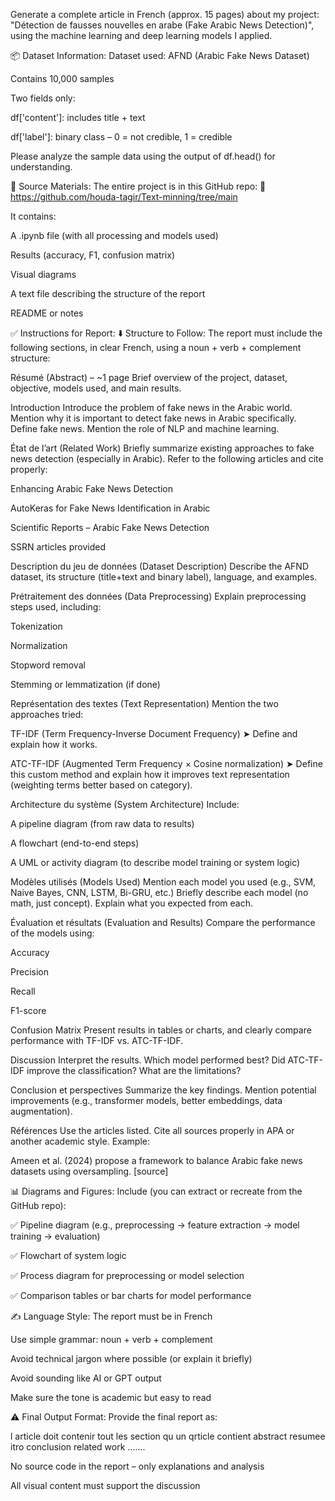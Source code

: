 Generate a complete article in French (approx. 15 pages) about my project:
"Détection de fausses nouvelles en arabe (Fake Arabic News Detection)", using the machine learning and deep learning models I applied.

📦 Dataset Information:
Dataset used: AFND (Arabic Fake News Dataset)

Contains 10,000 samples

Two fields only:

df['content']: includes title + text

df['label']: binary class – 0 = not credible, 1 = credible

Please analyze the sample data using the output of df.head() for understanding.

📁 Source Materials:
The entire project is in this GitHub repo:
📎 https://github.com/houda-tagir/Text-minning/tree/main

It contains:

A .ipynb file (with all processing and models used)

Results (accuracy, F1, confusion matrix)

Visual diagrams

A text file describing the structure of the report

README or notes

✅ Instructions for Report:
⬇️ Structure to Follow:
The report must include the following sections, in clear French, using a noun + verb + complement structure:

Résumé (Abstract) – ~1 page
Brief overview of the project, dataset, objective, models used, and main results.

Introduction
Introduce the problem of fake news in the Arabic world. Mention why it is important to detect fake news in Arabic specifically. Define fake news. Mention the role of NLP and machine learning.

État de l’art (Related Work)
Briefly summarize existing approaches to fake news detection (especially in Arabic). Refer to the following articles and cite properly:

Enhancing Arabic Fake News Detection

AutoKeras for Fake News Identification in Arabic

Scientific Reports – Arabic Fake News Detection

SSRN articles provided

Description du jeu de données (Dataset Description)
Describe the AFND dataset, its structure (title+text and binary label), language, and examples.

Prétraitement des données (Data Preprocessing)
Explain preprocessing steps used, including:

Tokenization

Normalization

Stopword removal

Stemming or lemmatization (if done)

Représentation des textes (Text Representation)
Mention the two approaches tried:

TF-IDF (Term Frequency-Inverse Document Frequency)
➤ Define and explain how it works.

ATC-TF-IDF (Augmented Term Frequency × Cosine normalization)
➤ Define this custom method and explain how it improves text representation (weighting terms better based on category).

Architecture du système (System Architecture)
Include:

A pipeline diagram (from raw data to results)

A flowchart (end-to-end steps)

A UML or activity diagram (to describe model training or system logic)

Modèles utilisés (Models Used)
Mention each model you used (e.g., SVM, Naive Bayes, CNN, LSTM, Bi-GRU, etc.)
Briefly describe each model (no math, just concept). Explain what you expected from each.

Évaluation et résultats (Evaluation and Results)
Compare the performance of the models using:

Accuracy

Precision

Recall

F1-score

Confusion Matrix
Present results in tables or charts, and clearly compare performance with TF-IDF vs. ATC-TF-IDF.

Discussion
Interpret the results. Which model performed best? Did ATC-TF-IDF improve the classification? What are the limitations?

Conclusion et perspectives
Summarize the key findings. Mention potential improvements (e.g., transformer models, better embeddings, data augmentation).

Références
Use the articles listed. Cite all sources properly in APA or another academic style.
Example:

Ameen et al. (2024) propose a framework to balance Arabic fake news datasets using oversampling. [source]

📊 Diagrams and Figures:
Include (you can extract or recreate from the GitHub repo):

✅ Pipeline diagram (e.g., preprocessing → feature extraction → model training → evaluation)

✅ Flowchart of system logic

✅ Process diagram for preprocessing or model selection

✅ Comparison tables or bar charts for model performance

✍️ Language Style:
The report must be in French

Use simple grammar: noun + verb + complement

Avoid technical jargon where possible (or explain it briefly)

Avoid sounding like AI or GPT output

Make sure the tone is academic but easy to read

⚠️ Final Output Format:
Provide the final report as:

l article doit contenir tout les section qu un qrticle contient abstract resumee itro conclusion related work .......

No source code in the report – only explanations and analysis

All visual content must support the discussion
